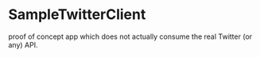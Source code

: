 # SampleTwitterClient
proof of concept app which does not actually consume the real Twitter (or any) API.

